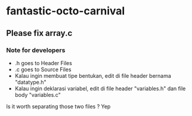 # fantastic-octo-carnival

## Please fix array.c

### Note for developers
- .h goes to Header Files
- .c goes to Source Files
- Kalau ingin membuat tipe bentukan, edit di file header bernama "datatype.h"
- Kalau ingin deklarasi variabel, edit di file header "variables.h" dan file body "variables.c" 

Is it worth separating those two files ? Yep
